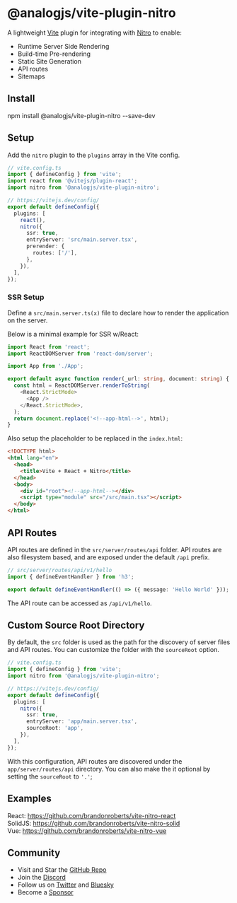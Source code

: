 # @analogjs/vite-plugin-nitro

A lightweight [Vite](https://vite.dev) plugin for integrating with [Nitro](https://nitro.unjs.io) to enable:

- Runtime Server Side Rendering
- Build-time Pre-rendering
- Static Site Generation
- API routes
- Sitemaps

## Install

npm install @analogjs/vite-plugin-nitro --save-dev

## Setup

Add the `nitro` plugin to the `plugins` array in the Vite config.

```ts
// vite.config.ts
import { defineConfig } from 'vite';
import react from '@vitejs/plugin-react';
import nitro from '@analogjs/vite-plugin-nitro';

// https://vitejs.dev/config/
export default defineConfig({
  plugins: [
    react(),
    nitro({
      ssr: true,
      entryServer: 'src/main.server.tsx',
      prerender: {
        routes: ['/'],
      },
    }),
  ],
});
```

### SSR Setup

Define a `src/main.server.ts(x)` file to declare how to render the application on the server.

Below is a minimal example for SSR w/React:

```ts
import React from 'react';
import ReactDOMServer from 'react-dom/server';

import App from './App';

export default async function render(_url: string, document: string) {
  const html = ReactDOMServer.renderToString(
    <React.StrictMode>
      <App />
    </React.StrictMode>,
  );
  return document.replace('<!--app-html-->', html);
}
```

Also setup the placeholder to be replaced in the `index.html`:

```html
<!DOCTYPE html>
<html lang="en">
  <head>
    <title>Vite + React + Nitro</title>
  </head>
  <body>
    <div id="root"><!--app-html--></div>
    <script type="module" src="/src/main.tsx"></script>
  </body>
</html>
```

## API Routes

API routes are defined in the `src/server/routes/api` folder. API routes are also filesystem based,
and are exposed under the default `/api` prefix.

```ts
// src/server/routes/api/v1/hello
import { defineEventHandler } from 'h3';

export default defineEventHandler(() => ({ message: 'Hello World' }));
```

The API route can be accessed as `/api/v1/hello`.

## Custom Source Root Directory

By default, the `src` folder is used as the path for the discovery of server files and API routes. You can customize the folder with the `sourceRoot` option.

```ts
// vite.config.ts
import { defineConfig } from 'vite';
import nitro from '@analogjs/vite-plugin-nitro';

// https://vitejs.dev/config/
export default defineConfig({
  plugins: [
    nitro({
      ssr: true,
      entryServer: 'app/main.server.tsx',
      sourceRoot: 'app',
    }),
  ],
});
```

With this configuration, API routes are discovered under the `app/server/routes/api` directory. You can also make the it optional by setting the `sourceRoot` to `'.'`;

## Examples

React: https://github.com/brandonroberts/vite-nitro-react \
SolidJS: https://github.com/brandonroberts/vite-nitro-solid \
Vue: https://github.com/brandonroberts/vite-nitro-vue

## Community

- Visit and Star the [GitHub Repo](https://github.com/analogjs/analog)
- Join the [Discord](https://chat.analogjs.org)
- Follow us on [Twitter](https://twitter.com/analogjs) and [Bluesky](https://bsky.app/profile/analogjs.org)
- Become a [Sponsor](https://github.com/sponsors/brandonroberts)
